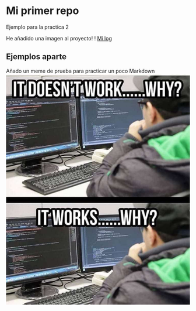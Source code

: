 # Mi primer repo

Ejemplo para la practica 2

He añadido una imagen al proyecto!
! [Mi log](GIT1.png)

## Ejemplos aparte

Añado un meme de prueba para practicar un poco Markdown
![ Mi log](meme.jpg)